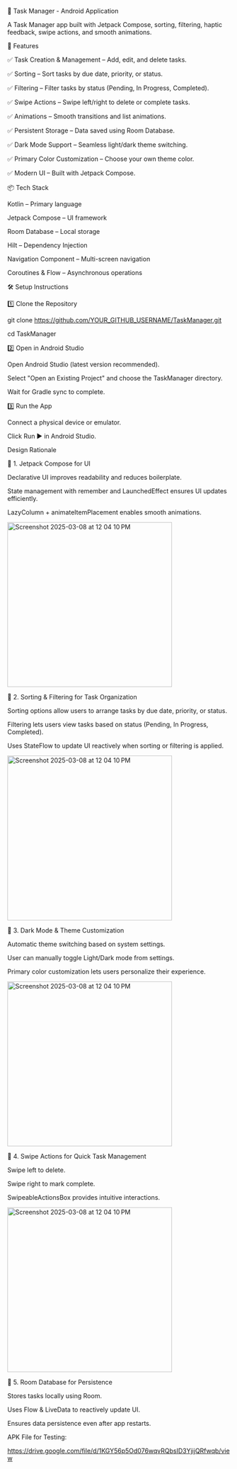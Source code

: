 📌 Task Manager - Android Application

A Task Manager app built with Jetpack Compose, sorting, filtering, haptic feedback, swipe actions, and smooth animations.


🚀 Features

✅ Task Creation & Management – Add, edit, and delete tasks.

✅ Sorting – Sort tasks by due date, priority, or status.

✅ Filtering – Filter tasks by status (Pending, In Progress, Completed).

✅ Swipe Actions – Swipe left/right to delete or complete tasks.

✅ Animations – Smooth transitions and list animations.

✅ Persistent Storage – Data saved using Room Database.

✅ Dark Mode Support – Seamless light/dark theme switching.

✅ Primary Color Customization – Choose your own theme color.

✅ Modern UI – Built with Jetpack Compose.


📦 Tech Stack

Kotlin – Primary language

Jetpack Compose – UI framework

Room Database – Local storage

Hilt – Dependency Injection

Navigation Component – Multi-screen navigation

Coroutines & Flow – Asynchronous operations


🛠️ Setup Instructions

1️⃣ Clone the Repository

git clone https://github.com/YOUR_GITHUB_USERNAME/TaskManager.git

cd TaskManager

2️⃣ Open in Android Studio

Open Android Studio (latest version recommended).

Select "Open an Existing Project" and choose the TaskManager directory.

Wait for Gradle sync to complete.

3️⃣ Run the App

Connect a physical device or emulator.

Click Run ▶ in Android Studio.


Design Rationale

🌟 1. Jetpack Compose for UI

Declarative UI improves readability and reduces boilerplate.

State management with remember and LaunchedEffect ensures UI updates efficiently.

LazyColumn + animateItemPlacement enables smooth animations.

<img width="372" alt="Screenshot 2025-03-08 at 12 04 10 PM" src="https://github.com/user-attachments/assets/da73e287-311a-4372-bfef-82a43a518738" />


📌 2. Sorting & Filtering for Task Organization

Sorting options allow users to arrange tasks by due date, priority, or status.

Filtering lets users view tasks based on status (Pending, In Progress, Completed).

Uses StateFlow to update UI reactively when sorting or filtering is applied.

<img width="372" alt="Screenshot 2025-03-08 at 12 04 10 PM" src="https://github.com/user-attachments/assets/e43614cd-dcee-470a-b56a-5f0cce2eef7a" />


🌙 3. Dark Mode & Theme Customization

Automatic theme switching based on system settings.

User can manually toggle Light/Dark mode from settings.

Primary color customization lets users personalize their experience.

<img width="372" alt="Screenshot 2025-03-08 at 12 04 10 PM" src="https://github.com/user-attachments/assets/9e546626-45df-4260-9474-1c7d344d0951" />


🔄 4. Swipe Actions for Quick Task Management

Swipe left to delete.

Swipe right to mark complete.

SwipeableActionsBox provides intuitive interactions.

<img width="372" alt="Screenshot 2025-03-08 at 12 04 10 PM" src="https://github.com/user-attachments/assets/b9350c8a-f1a7-4b86-9ffe-7d8e6e3e241b" />


📅 5. Room Database for Persistence

Stores tasks locally using Room.

Uses Flow & LiveData to reactively update UI.

Ensures data persistence even after app restarts.


APK File for Testing: 

https://drive.google.com/file/d/1KGY56p5Od076wqvRQbsID3YjijQRfwqb/view

